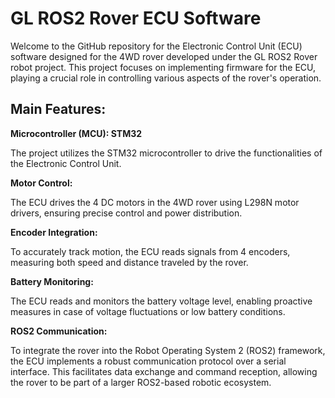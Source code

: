 # GL ROS2 Rover ECU Software
Welcome to the GitHub repository for the Electronic Control Unit (ECU) software designed for the 4WD rover developed under the GL ROS2 Rover robot project. This project focuses on implementing firmware for the ECU, playing a crucial role in controlling various aspects of the rover's operation.

## Main Features:
**Microcontroller (MCU): STM32**

The project utilizes the STM32 microcontroller to drive the functionalities of the Electronic Control Unit.

**Motor Control:**

The ECU drives the 4 DC motors in the 4WD rover using L298N motor drivers, ensuring precise control and power distribution.

**Encoder Integration:**

To accurately track motion, the ECU reads signals from 4 encoders, measuring both speed and distance traveled by the rover.

**Battery Monitoring:**

The ECU reads and monitors the battery voltage level, enabling proactive measures in case of voltage fluctuations or low battery conditions.

**ROS2 Communication:**

To integrate the rover into the Robot Operating System 2 (ROS2) framework, the ECU implements a robust communication protocol over a serial interface. This facilitates data exchange and command reception, allowing the rover to be part of a larger ROS2-based robotic ecosystem.
